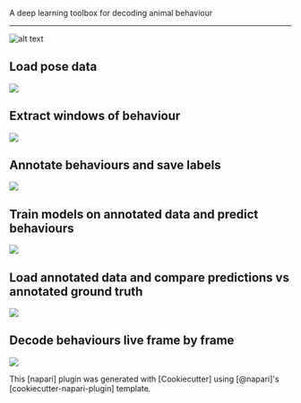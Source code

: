 <!-- This file is a placeholder for customizing description of your plugin 
on the napari hub if you wish. The readme file will be used by default if
you wish not to do any customization for the napari hub listing.

If you need some help writing a good description, check out our 
[guide](https://github.com/chanzuckerberg/napari-hub/wiki/Writing-the-Perfect-Description-for-your-Plugin)
-->
A deep learning toolbox for decoding animal behaviour

----------------------------------


![alt text](https://github.com/pnm4sfix/PoseR/blob/add-functionality/docs/logo.png?raw=true)

## Load pose data

![](https://github.com/pnm4sfix/PoseR/blob/add-functionality/docs/LoadData.gif?raw=true)

## Extract windows of behaviour

![](https://github.com/pnm4sfix/PoseR/blob/add-functionality/docs/ExtractBehaviours.gif)

## Annotate behaviours and save labels

![](https://github.com/pnm4sfix/PoseR/blob/add-functionality/docs/AnnotateBehaviours.gif)

## Train models on annotated data and predict behaviours

![](https://github.com/pnm4sfix/PoseR/blob/add-functionality/docs/PredictBehaviours.gif)

## Load annotated data and compare predictions vs annotated ground truth

![](https://github.com/pnm4sfix/PoseR/blob/add-functionality/docs/ComparePredictionsVsGroundT.gif)

## Decode behaviours live frame by frame

![](https://github.com/pnm4sfix/PoseR/blob/add-functionality/docs/LiveDecode2.gif?raw=true)

This [napari] plugin was generated with [Cookiecutter] using [@napari]'s [cookiecutter-napari-plugin] template.


